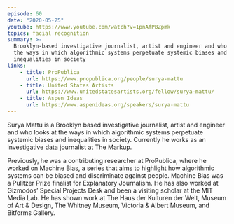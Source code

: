 ```yaml
---
episode: 60
date: "2020-05-25"
youtube: https://www.youtube.com/watch?v=1pnAfPBZpmk
topics: facial recognition
summary: >-
  Brooklyn-based investigative journalist, artist and engineer and who looks at
  the ways in which algorithmic systems perpetuate systemic biases and
  inequalities in society
links:
    - title: ProPublica
      url: https://www.propublica.org/people/surya-mattu
    - title: United States Artists
      url: https://www.unitedstatesartists.org/fellow/surya-mattu/
    - title: Aspen Ideas
      url: https://www.aspenideas.org/speakers/surya-mattu
---
```


Surya Mattu is a Brooklyn based investigative journalist, artist and engineer
and who looks at the ways in which algorithmic systems perpetuate systemic
biases and inequalities in society. Currently he works as an investigative data
journalist at The Markup.

Previously, he was a contributing researcher at ProPublica, where he worked on
Machine Bias, a series that aims to highlight how algorithmic systems can be
biased and discriminate against people. Machine Bias was a Pulitzer Prize
finalist for Explanatory Journalism. He has also worked at Gizmodos’ Special
Projects Desk and been a visiting scholar at the MIT Media Lab. He has shown
work at The Haus der Kulturen der Welt, Museum of Art & Design, The Whitney
Museum, Victoria & Albert Museum, and Bitforms Gallery.

